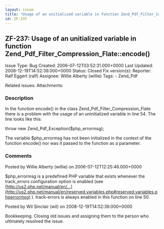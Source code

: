```yaml
---
layout: issue
title: "Usage of an unitialized variable in function Zend_Pdf_Filter_Compression_Flate::encode()"
id: ZF-237
---
```


ZF-237: Usage of an unitialized variable in function Zend\_Pdf\_Filter\_Compression\_Flate::encode()
----------------------------------------------------------------------------------------------------

 Issue Type: Bug Created: 2006-07-12T03:52:31.000+0000 Last Updated: 2008-12-19T14:52:39.000+0000 Status: Closed Fix version(s): 
 Reporter:  Ralf Eggert (ralf)  Assignee:  Willie Alberty (willie)  Tags: - Zend\_Pdf
 
 Related issues: 
 Attachments: 
### Description

In the function encode() in the class Zend\_Pdf\_Filter\_Compression\_Flate there is a problem with the usage of an uninitialized variable in line 54. The line looks like this:

throw new Zend\_Pdf\_Exception($php\_errormsg);

The variable $php\_errormsg has not been initialized in the context of the function encode() nor was it passed to the function as a parameter.

 

 

### Comments

Posted by Willie Alberty (willie) on 2006-07-12T12:25:46.000+0000

$php\_errormsg is a predefined PHP variable that exists whenever the track\_errors configuration option is enabled (see [http://us2.php.net/manual/en/…](http://us2.php.net/manual/en/reserved.variables.php#reserved.variables.phperrormsg) ). track-errors is always enabled in this function on line 50.

 

 

Posted by Wil Sinclair (wil) on 2008-12-19T14:52:39.000+0000

Bookkeeping. Closing old issues and assigning them to the person who ultimately resolved the issue.

 

 